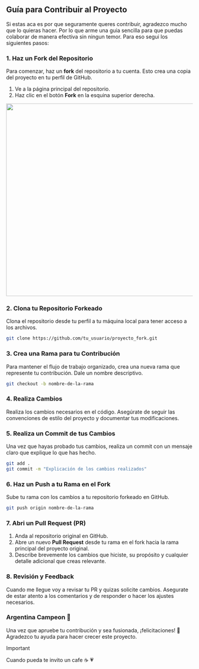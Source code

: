 ## Guía para Contribuir al Proyecto

Si estas aca es por que seguramente queres contribuir, agradezco mucho que lo quieras hacer. Por lo que arme una guia sencilla para que puedas colaborar de manera efectiva sin ningun temor. Para eso segui los siguientes pasos:

### 1. Haz un Fork del Repositorio

Para comenzar, haz un **fork** del repositorio a tu cuenta. Esto crea una copia del proyecto en tu perfil de GitHub.


1. Ve a la página principal del repositorio.
2. Haz clic en el botón **Fork** en la esquina superior derecha.

<p align="center">
    <img src="https://docs.github.com/assets/cb-34352/mw-1440/images/help/repository/fork-button.webp" width=520>
</p>


### 2. Clona tu Repositorio Forkeado

Clona el repositorio desde tu perfil a tu máquina local para tener acceso a los archivos.

```bash
git clone https://github.com/tu_usuario/proyecto_fork.git
```
### 3. Crea una Rama para tu Contribución

Para mantener el flujo de trabajo organizado, crea una nueva rama que represente tu contribución. Dale un nombre descriptivo.

```bash
git checkout -b nombre-de-la-rama
```

### 4. Realiza Cambios

Realiza los cambios necesarios en el código. Asegúrate de seguir las convenciones de estilo del proyecto y documentar tus modificaciones.


### 5. Realiza un Commit de tus Cambios

Una vez que hayas probado tus cambios, realiza un commit con un mensaje claro que explique lo que has hecho.

```bash
git add .
git commit -m "Explicación de los cambios realizados"
```

### 6. Haz un Push a tu Rama en el Fork

Sube tu rama con los cambios a tu repositorio forkeado en GitHub.

```bash
git push origin nombre-de-la-rama
```

### 7. Abri un Pull Request (PR)

1. Anda al repositorio original en GitHub.
2. Abre un nuevo **Pull Request** desde tu rama en el fork hacia la rama principal del proyecto original.
3. Describe brevemente los cambios que hiciste, su propósito y cualquier detalle adicional que creas relevante.

### 8. Revisión y Feedback

Cuando me llegue voy a revisar tu PR y quizas solicite cambios. Asegurate de estar atento a los comentarios y de responder o hacer los ajustes necesarios.

### Argentina Campeon 🎉

Una vez que apruebe tu contribución y sea fusionada, ¡felicitaciones! 🎉 Agradezco tu ayuda para hacer crecer este proyecto. 
> [!IMPORTANT]
> Cuando pueda te invito un cafe :coffee:  :heartpulse:
